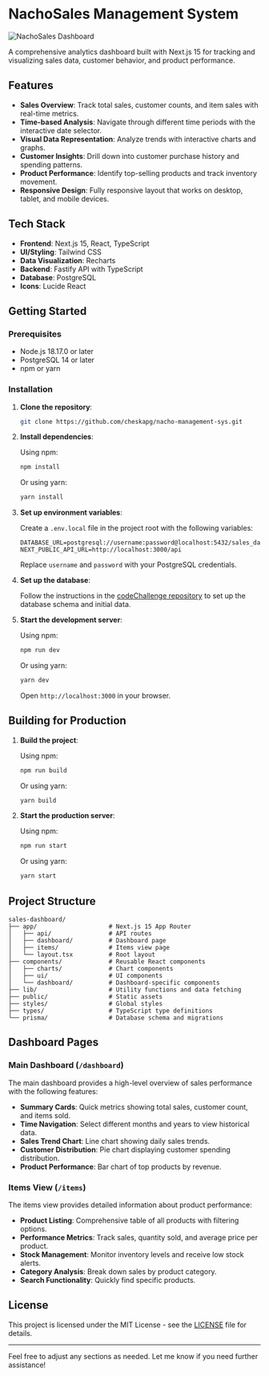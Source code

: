 # NachoSales Management System

![NachoSales Dashboard](https://github.com/user-attachments/assets/0486f3b5-c675-436b-b0b4-c327c1fde273)

A comprehensive analytics dashboard built with Next.js 15 for tracking and visualizing sales data, customer behavior, and product performance.

## Features

- **Sales Overview**: Track total sales, customer counts, and item sales with real-time metrics.
- **Time-based Analysis**: Navigate through different time periods with the interactive date selector.
- **Visual Data Representation**: Analyze trends with interactive charts and graphs.
- **Customer Insights**: Drill down into customer purchase history and spending patterns.
- **Product Performance**: Identify top-selling products and track inventory movement.
- **Responsive Design**: Fully responsive layout that works on desktop, tablet, and mobile devices.

## Tech Stack

- **Frontend**: Next.js 15, React, TypeScript
- **UI/Styling**: Tailwind CSS
- **Data Visualization**: Recharts
- **Backend**: Fastify API with TypeScript
- **Database**: PostgreSQL
- **Icons**: Lucide React

## Getting Started

### Prerequisites

- Node.js 18.17.0 or later
- PostgreSQL 14 or later
- npm or yarn

### Installation

1. **Clone the repository**:

    ```bash
    git clone https://github.com/cheskapg/nacho-management-sys.git
    ```

2. **Install dependencies**:

    Using npm:

    ```bash
    npm install
    ```

    Or using yarn:

    ```bash
    yarn install
    ```

3. **Set up environment variables**:

    Create a `.env.local` file in the project root with the following variables:

    ```env
    DATABASE_URL=postgresql://username:password@localhost:5432/sales_dashboard
    NEXT_PUBLIC_API_URL=http://localhost:3000/api
    ```

    Replace `username` and `password` with your PostgreSQL credentials.

4. **Set up the database**:

    Follow the instructions in the [codeChallenge repository](https://github.com/cheskapg/codeChallenge) to set up the database schema and initial data.

5. **Start the development server**:

    Using npm:

    ```bash
    npm run dev
    ```

    Or using yarn:

    ```bash
    yarn dev
    ```

    Open `http://localhost:3000` in your browser.

## Building for Production

1. **Build the project**:

    Using npm:

    ```bash
    npm run build
    ```

    Or using yarn:

    ```bash
    yarn build
    ```

2. **Start the production server**:

    Using npm:

    ```bash
    npm run start
    ```

    Or using yarn:

    ```bash
    yarn start
    ```

## Project Structure

```
sales-dashboard/
├── app/                    # Next.js 15 App Router
│   ├── api/                # API routes
│   ├── dashboard/          # Dashboard page
│   ├── items/              # Items view page
│   └── layout.tsx          # Root layout
├── components/             # Reusable React components
│   ├── charts/             # Chart components
│   ├── ui/                 # UI components
│   └── dashboard/          # Dashboard-specific components
├── lib/                    # Utility functions and data fetching
├── public/                 # Static assets
├── styles/                 # Global styles
├── types/                  # TypeScript type definitions
└── prisma/                 # Database schema and migrations
```

## Dashboard Pages

### Main Dashboard (`/dashboard`)

The main dashboard provides a high-level overview of sales performance with the following features:

- **Summary Cards**: Quick metrics showing total sales, customer count, and items sold.
- **Time Navigation**: Select different months and years to view historical data.
- **Sales Trend Chart**: Line chart showing daily sales trends.
- **Customer Distribution**: Pie chart displaying customer spending distribution.
- **Product Performance**: Bar chart of top products by revenue.

### Items View (`/items`)

The items view provides detailed information about product performance:

- **Product Listing**: Comprehensive table of all products with filtering options.
- **Performance Metrics**: Track sales, quantity sold, and average price per product.
- **Stock Management**: Monitor inventory levels and receive low stock alerts.
- **Category Analysis**: Break down sales by product category.
- **Search Functionality**: Quickly find specific products.

## License

This project is licensed under the MIT License - see the [LICENSE](LICENSE) file for details.

---

Feel free to adjust any sections as needed. Let me know if you need further assistance! 
